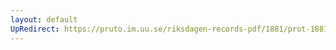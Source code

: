 ```yaml
---
layout: default
UpRedirect: https://pruto.im.uu.se/riksdagen-records-pdf/1881/prot-1881--ak--023/prot-1881--ak--023_019.pdf
---
```

